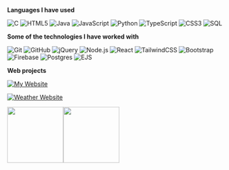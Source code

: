 **Languages I have used**

![C](https://img.shields.io/badge/-C-000000?style=flat&logo=C)
![HTML5](https://img.shields.io/badge/-HTML5-000000?style=flat&logo=HTML5)
![Java](https://img.shields.io/badge/java-000000?style=flat&logo=openjdk&logoColor=white)
![JavaScript](https://img.shields.io/badge/-JavaScript-000000?style=flat&logo=javascript)
![Python](https://img.shields.io/badge/-Python-000000?style=flat&logo=python)
![TypeScript](https://img.shields.io/badge/-TypeScript-000000?style=flat&logo=typescript&logoColor=007ACC)
![CSS3](https://img.shields.io/badge/css3-000000?logo=css3&logoColor=blue)
![SQL](https://img.shields.io/badge/-SQL-000000?style=flat&logo=MySQL)

**Some of the technologies I have worked with**

![Git](https://img.shields.io/badge/-Git-000000?style=flat&logo=git&logoColor=F05032)
![GitHub](https://img.shields.io/badge/-GitHub-000000?style=flat&logo=github&logoColor=FFFFFF)
![jQuery](https://img.shields.io/badge/-jQuery-000000?style=flat&logo=jQuery&logoColor=0769AD)
![Node.js](https://img.shields.io/badge/-Node.js-000000?style=flat&logo=node.js&logoColor=339933)
![React](https://img.shields.io/badge/-React-000000?style=flat&logo=React&logoColor=61DAFB)
![TailwindCSS](https://img.shields.io/badge/tailwindcss-000000?style=flat&logo=tailwind-css&logoColor=231287B1)
![Bootstrap](https://img.shields.io/badge/bootstrap-000000?style=flat&logo=bootstrap&logoColor=6933FF)
![Firebase](https://img.shields.io/badge/Firebase-000000?style=flat&logo=Firebase&logoColor=23039BE5)
![Postgres](https://img.shields.io/badge/postgres-000000?style=flat&logo=postgresql&logoColor=23316192)
![EJS](https://img.shields.io/badge/%3C%25%3E-EJS-000000?style=flat&logo=EJS&logoColor=000000&labelColor=000000&color=000000)

**Web projects**

[![My Website](https://img.shields.io/badge/Personal_Site-_?label=%E2%AD%90%EF%B8%8F&labelColor=black)](https://github.com/akurtle/Personal-Site)

[![Weather Website](https://img.shields.io/badge/Weather_Forecast-_?label=%F0%9F%8C%B1&labelColor=black)](https://github.com/akurtle/WeatherForeCast)



<img align="" height='130px' src="https://github-readme-stats.vercel.app/api?username=akurtle&hide_title=true&show_icons=true&include_all_commits=true&line_height=21&bg_color=0,EC6C6C,FFD479,FFFC79,73FA79&theme=graywhite" /><img align="" height='130px' src="https://github-readme-stats.vercel.app/api/top-langs/?username=akurtle&hide_title=true&layout=compact&bg_color=0,73FA79,73FDFF,7A81FF&theme=graywhite" />
